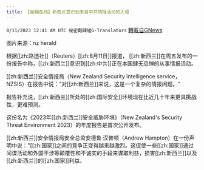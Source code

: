 ```yaml
---
title: 【秘翻在线】新西兰意识到来自中共情报活动的入侵
---
```

`8/11/2023 12:41 AM UTC 秘密翻譯組G-Translators` [轉載自GNews](https://gnews.org/articles/1543981)

图片来源：nz herald

根据[[zh:路透社]]（Reuters）[[zh:8月11日]]报道， [[zh:新西兰]]在周五发布的一份报告中称，[[zh:新西兰]]意识到[[zh:中共]]正在本国肆无忌惮的从事情报活动。

[[zh:新西兰]]安全情报局（New Zealand Security Intelligence service， NZSIS）在报告中说："对[[zh:新西兰]]来说，这是一个复杂的情报问题。“

报告补充说，[[zh:新西兰]]所处的[[zh:国际安全]]环境现在比近几十年来更具挑战性，更难预测。

这份名为《2023年[[zh:新西兰]]安全威胁环境》（New Zealand's Security Threat Environment 2023）的年度报告是首次公开发布。

[[zh:新西兰]]安全情报局安全总监安德鲁·汉普顿（Andrew Hampton）在一份声明中说："[[zh:国家]]之间的竞争正变得越来越激烈。这促使一些[[zh:国家]]通过间谍活动和外国干涉等颠覆性和不诚实的手段来谋取利益，损害[[zh:新西兰]]以及[[zh:新西兰]]的[[zh:国家]]利益。
